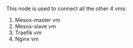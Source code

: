 This node is used to connect all the other 4 vms:

1. Mesos-master vm
2. Mesos-slave vm
3. Traefik vm
4. Nginx vm